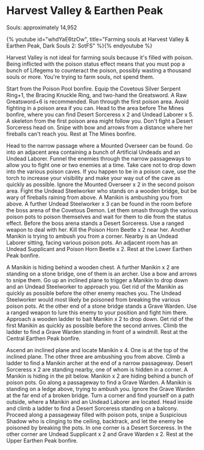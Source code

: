 # Harvest Valley & Earthen Peak

Souls: approximately 14,952

{% youtube id="whdYaE6tzOw", title="Farming souls at Harvest Valley & Earthen Peak, Dark Souls 2: SotFS" %}{% endyoutube %}

Harvest Valley is not ideal for farming souls because it's filled with poison.
Being inflicted with the poison status effect means that you must pop a bunch of
Lifegems to counteract the poison, possibly wasting a thousand souls or more.
You're trying to farm souls, not spend them.

Start from the Poison Pool bonfire. Equip the Covetous Silver Serpent Ring+1,
the Bracing Knuckle Ring, and two-hand the Greatsword. A Raw Greatsword+6 is
recommended. Run through the first poison area. Avoid fighting in a poison area
if you can. Head to the area before The Mines bonfire, where you can find Desert
Sorceress x 2 and Undead Laborer x 5. A skeleton from the first poison area
might follow you. Don't fight a Desert Sorceress head on. Snipe with bow and
arrows from a distance where her fireballs can't reach you. Rest at The Mines
bonfire.

Head to the narrow passage where a Mounted Overseer can be found. Go into an
adjacent area containing a bunch of Artificial Undeads and an Undead Laborer.
Funnel the enemies through the narrow passageways to allow you to fight one or
two enemies at a time. Take care not to drop down into the various poison caves.
If you happen to be in a poison cave, use the torch to increase your visibility
and make your way out of the cave as quickly as possible. Ignore the Mounted
Overseer x 2 in the second poison area. Fight the Undead Steelworker who stands
on a wooden bridge, but be wary of fireballs raining from above. A Manikin is
ambushing you from above. A further Undead Steelworker x 3 can be found in the
room before the boss arena of the Covetous Demon. Let them smash through the
various poison pots to poison themselves and wait for them to die from the
status effect. Before the boss arena stands a Desert Sorceress. Use a ranged
weapon to deal with her. Kill the Poison Horn Beetle x 2 near her. Another
Manikin is trying to ambush you from a corner. Nearby is an Undead Laborer
sitting, facing various poison pots. An adjacent room has an Undead Supplicant
and Poison Horn Beetle x 2. Rest at the Lower Earthen Peak bonfire.

A Manikin is hiding behind a wooden chest. A further Manikin x 2 are standing on
a stone bridge, one of them is an archer. Use a bow and arrows to snipe them. Go
up an inclined plane to trigger a Manikin to drop down and an Undead Steelworker
to approach you. Get rid of the Manikin as quickly as possible before the other
enemy reaches you. The Undead Steelworker would most likely be poisoned from
breaking the various poison pots. At the other end of a stone bridge stands a
Grave Warden. Use a ranged weapon to lure this enemy to your position and fight
him there. Approach a wooden ladder to bait Manikin x 2 to drop down. Get rid of
the first Manikin as quickly as possible before the second arrives. Climb the
ladder to find a Grave Warden standing in front of a windmill. Rest at the
Central Earthen Peak bonfire.

Ascend an inclined plane and locate Manikin x 4. One is at the top of the
inclined plane. The other three are ambushing you from above. Climb a ladder to
find a Manikin archer at the end of a narrow passageway. Desert Sorceress x 2
are standing nearby, one of whom is hidden in a corner. A Manikin is hiding in
the pit below. Manikin x 2 are hiding behind a bunch of poison pots. Go along a
passageway to find a Grave Warden. A Manikin is standing on a ledge above,
trying to ambush you. Ignore the Grave Warden at the far end of a broken bridge.
Turn a corner and find yourself on a path outside, where a Manikin and an Undead
Laborer are located. Head inside and climb a ladder to find a Desert Sorceress
standing on a balcony. Proceed along a passageway filled with poison pots, snipe
a Suspicious Shadow who is clinging to the ceiling, backtrack, and let the enemy
be poisoned by breaking the pots. In one corner is a Desert Sorceress. In the
other corner are Undead Supplicant x 2 and Grave Warden x 2. Rest at the Upper
Earthen Peak bonfire.
